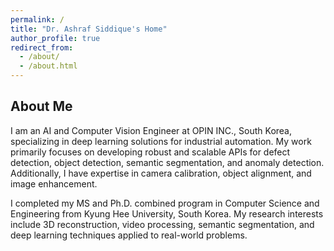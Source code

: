 ```yaml
---
permalink: /
title: "Dr. Ashraf Siddique's Home"
author_profile: true
redirect_from: 
  - /about/
  - /about.html
---
```


## About Me

I am an AI and Computer Vision Engineer at OPIN INC., South Korea, specializing in deep learning solutions for industrial automation. My work primarily focuses on developing robust and scalable APIs for defect detection, object detection, semantic segmentation, and anomaly detection. Additionally, I have expertise in camera calibration, object alignment, and image enhancement.

I completed my MS and Ph.D. combined program in Computer Science and Engineering from Kyung Hee University, South Korea. My research interests include 3D reconstruction, video processing, semantic segmentation, and deep learning techniques applied to real-world problems.
